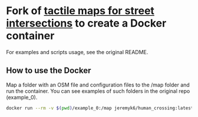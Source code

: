 # Fork of [tactile maps for street intersections](https://github.com/myhjiang/human_crossing) to create a Docker container

For examples and scripts usage, see the original README.

## How to use the Docker

Map a folder with an OSM file and configuration files to the /map folder and run the container. You can see examples of such folders in the original repo (example_0).

```bash
docker run --rm -v $(pwd)/example_0:/map jeremyk6/human_crossing:latest
```